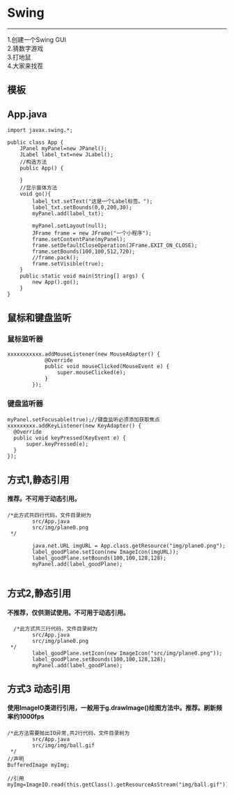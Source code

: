# Swing
---
1.创建一个Swing GUI  
2.猜数字游戏  
3.打地鼠  
4.大家来找茬  
##  模板

##  App.java
```
import javax.swing.*;

public class App {
    JPanel myPanel=new JPanel();
    JLabel label_txt=new JLabel();
    //构造方法
    public App() {

    }
    //显示窗体方法
    void go(){
        label_txt.setText("这是一个Label标签。");
        label_txt.setBounds(0,0,200,30);
        myPanel.add(label_txt);

        myPanel.setLayout(null);
        JFrame frame = new JFrame("一个小程序");
        frame.setContentPane(myPanel);
        frame.setDefaultCloseOperation(JFrame.EXIT_ON_CLOSE);
        frame.setBounds(100,100,512,720);
        //frame.pack();
        frame.setVisible(true);
    }
    public static void main(String[] args) {
        new App().go();
    }
}
```

##  鼠标和键盘监听
###  鼠标监听器
```
xxxxxxxxxxx.addMouseListener(new MouseAdapter() {
            @Override
            public void mouseClicked(MouseEvent e) {
                super.mouseClicked(e);
            }
        });
```
###  键盘监听器
```
myPanel.setFocusable(true);//键盘监听必须添加获取焦点
xxxxxxxxx.addKeyListener(new KeyAdapter() {
  @Override
  public void keyPressed(KeyEvent e) {
      super.keyPressed(e);
  }
});
```

##  方式1,静态引用
#### 推荐。不可用于动态引用。
``` 
/*此方式共四行代码，文件目录树为
        src/App.java
        src/img/plane0.png
 */
        
        java.net.URL imgURL = App.class.getResource("img/plane0.png");
        label_goodPlane.setIcon(new ImageIcon(imgURL));
        label_goodPlane.setBounds(100,100,128,128);
        myPanel.add(label_goodPlane);
        
 ```
       
##  方式2,静态引用
####  不推荐，仅供测试使用。不可用于动态引用。
```  
  /*此方式共三行代码，文件目录树为
        src/App.java
        src/img/plane0.png
 */     
        label_goodPlane.setIcon(new ImageIcon("src/img/plane0.png"));
        label_goodPlane.setBounds(100,100,128,128);
        myPanel.add(label_goodPlane);
```
##  方式3 动态引用
#### 使用ImageIO类进行引用，一般用于g.drawImage()绘图方法中。推荐。刷新频率约1000fps
```
/*此方法需要抛出IO异常,共2行代码，文件目录树为
        src/App.java
        src/img/img/ball.gif
 */
//声明
BufferedImage myImg;

//引用
myImg=ImageIO.read(this.getClass().getResourceAsStream("img/ball.gif"));
```
